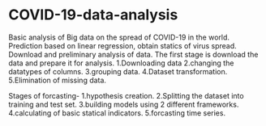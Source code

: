 # COVID-19-data-analysis
Basic analysis of Big data on the spread of COVID-19 in the world.
Prediction based on linear regression, obtain statics of virus spread.
Download and preliminary analysis of data.
The first stage is download the data and prepare it for analysis.
1.Downloading data
2.changing the datatypes of columns.
3.grouping data.
4.Dataset transformation.
5.Elimination of missing data.

Stages of forcasting-
1.hypothesis creation.
2.Splitting the dataset into training and test set.
3.building models using 2 different frameworks.
4.calculating of basic statical indicators.
5.forcasting time series.
